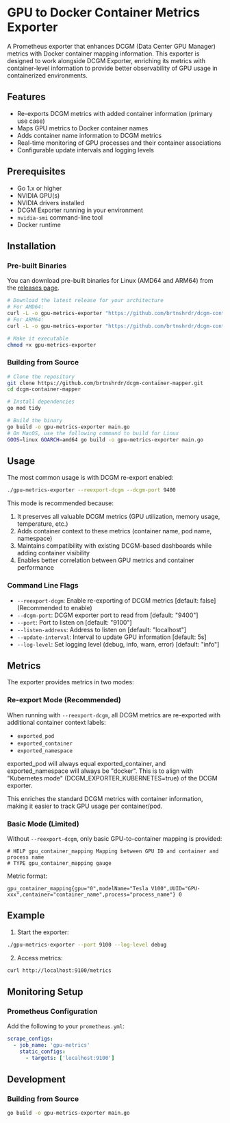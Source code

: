 # GPU to Docker Container Metrics Exporter

A Prometheus exporter that enhances DCGM (Data Center GPU Manager) metrics with Docker container mapping information. This exporter is designed to work alongside DCGM Exporter, enriching its metrics with container-level information to provide better observability of GPU usage in containerized environments.

## Features

- Re-exports DCGM metrics with added container information (primary use case)
- Maps GPU metrics to Docker container names
- Adds container name information to DCGM metrics
- Real-time monitoring of GPU processes and their container associations
- Configurable update intervals and logging levels

## Prerequisites

- Go 1.x or higher
- NVIDIA GPU(s)
- NVIDIA drivers installed
- DCGM Exporter running in your environment
- `nvidia-smi` command-line tool
- Docker runtime

## Installation

### Pre-built Binaries

You can download pre-built binaries for Linux (AMD64 and ARM64) from the [releases page](../../releases).

```bash
# Download the latest release for your architecture
# For AMD64:
curl -L -o gpu-metrics-exporter "https://github.com/brtnshrdr/dcgm-container-mapper/releases/latest/download/gpu-metrics-exporter-linux-amd64"
# For ARM64:
curl -L -o gpu-metrics-exporter "https://github.com/brtnshrdr/dcgm-container-mapper/releases/latest/download/gpu-metrics-exporter-linux-arm64"

# Make it executable
chmod +x gpu-metrics-exporter
```

### Building from Source

```bash
# Clone the repository
git clone https://github.com/brtnshrdr/dcgm-container-mapper.git
cd dcgm-container-mapper

# Install dependencies
go mod tidy

# Build the binary
go build -o gpu-metrics-exporter main.go
# On MacOS, use the following command to build for Linux
GOOS=linux GOARCH=amd64 go build -o gpu-metrics-exporter main.go
```

## Usage

The most common usage is with DCGM re-export enabled:

```bash
./gpu-metrics-exporter --reexport-dcgm --dcgm-port 9400
```

This mode is recommended because:
1. It preserves all valuable DCGM metrics (GPU utilization, memory usage, temperature, etc.)
2. Adds container context to these metrics (container name, pod name, namespace)
3. Maintains compatibility with existing DCGM-based dashboards while adding container visibility
4. Enables better correlation between GPU metrics and container performance

### Command Line Flags

- `--reexport-dcgm`: Enable re-exporting of DCGM metrics [default: false] (Recommended to enable)
- `--dcgm-port`: DCGM exporter port to read from [default: "9400"]
- `--port`: Port to listen on [default: "9100"]
- `--listen-address`: Address to listen on [default: "localhost"]
- `--update-interval`: Interval to update GPU information [default: 5s]
- `--log-level`: Set logging level (debug, info, warn, error) [default: "info"]

## Metrics

The exporter provides metrics in two modes:

### Re-export Mode (Recommended)
When running with `--reexport-dcgm`, all DCGM metrics are re-exported with additional container context labels:
- `exported_pod`
- `exported_container`
- `exported_namespace`

exported_pod will always equal exported_container, and exported_namespace will always be "docker". This is to align with "Kubernetes mode" (DCGM_EXPORTER_KUBERNETES=true) of the DCGM exporter.

This enriches the standard DCGM metrics with container information, making it easier to track GPU usage per container/pod.

### Basic Mode (Limited)
Without `--reexport-dcgm`, only basic GPU-to-container mapping is provided:
```
# HELP gpu_container_mapping Mapping between GPU ID and container and process name
# TYPE gpu_container_mapping gauge
```

Metric format:
```
gpu_container_mapping{gpu="0",modelName="Tesla V100",UUID="GPU-xxx",container="container_name",process="process_name"} 0
```

## Example

1. Start the exporter:
```bash
./gpu-metrics-exporter --port 9100 --log-level debug
```

2. Access metrics:
```bash
curl http://localhost:9100/metrics
```

## Monitoring Setup

### Prometheus Configuration

Add the following to your `prometheus.yml`:

```yaml
scrape_configs:
  - job_name: 'gpu-metrics'
    static_configs:
      - targets: ['localhost:9100']
```

## Development

### Building from Source

```bash
go build -o gpu-metrics-exporter main.go
```